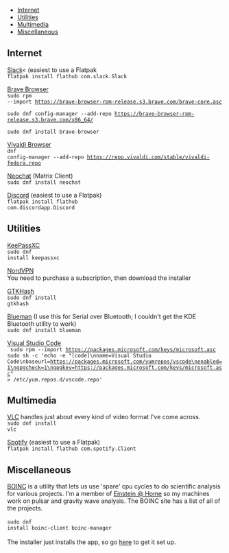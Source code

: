 - [Internet](#internet)
- [Utilities](#utilities)
- [Multimedia](#multimedia)
- [Miscellaneous](#miscellaneous)


## Internet
[Slack](https://slack.com/)< (easiest to use a Flatpak<br>
<code>flatpak install flathub com.slack.Slack</code>

  
[Brave Browser](https://brave.com/)<br>
  <code>sudo rpm --import https://brave-browser-rpm-release.s3.brave.com/brave-core.asc<br>
  sudo dnf config-manager --add-repo https://brave-browser-rpm-release.s3.brave.com/x86_64/<br>
  sudo dnf install brave-browser  </code>

[Vivaldi Browser](https://vivaldi.com/)<br>
  <code>dnf config-manager --add-repo https://repo.vivaldi.com/stable/vivaldi-fedora.repo
  </code>


[Neochat](https://apps.kde.org/neochat/) (Matrix Client)<br>
<code>sudo dnf install neochat</code>

[Discord](https://discord.com/) (easiest to use a Flatpak)<br>
  <code>flatpak install flathub com.discordapp.Discord</code>


## Utilities
[KeePassXC](https://keepassxc.org/)<br><code>sudo dnf install keepassxc</code><br>
  
[NordVPN](https://nordvpn.com/)<br>
  You need to purchase a subscription, then download the installer

[GTKHash](https://gtkhash.org/)<br>
  <code>sudo dnf install gtkhash</code>

[Blueman](https://github.com/blueman-project/blueman) (I use this for Serial over Bluetooth; I couldn't get the KDE Bluetooth utility to work)<br><code>sudo dnf install blueman</code>

[Visual Studio Code](https://code.visualstudio.com/)<br>
  <code>
sudo rpm --import https://packages.microsoft.com/keys/microsoft.asc
sudo sh -c 'echo -e "[code]\nname=Visual Studio Code\nbaseurl=https://packages.microsoft.com/yumrepos/vscode\nenabled=1\ngpgcheck=1\ngpgkey=https://packages.microsoft.com/keys/microsoft.asc" > /etc/yum.repos.d/vscode.repo'</code>


## Multimedia
[VLC](https://www.videolan.org/vlc/) handles just about every kind of video format I've come across.<br>
<code>sudo dnf install vlc</code>
  
[Spotify](www.spotify.com) (easiest to use a Flatpak)<br>
<code>flatpak install flathub com.spotify.Client</code>

## Miscellaneous
[BOINC](https://boinc.berkeley.edu/) is a utility that lets us use 'spare' cpu cycles to do scientific analysis for various projects. I'm a member of [Einstein @ Home](https://einsteinathome.org/) so my machines work on pulsar and gravity wave analysis. The BOINC site has a list of all of the projects.<br><br>
<code>sudo dnf install boinc-client boinc-manager</code><br><br>
The installer just installs the app, so go [here](https://boinc.berkeley.edu/wiki/Installing_BOINC_on_Fedora) to get it set up.